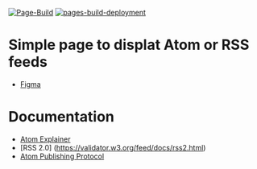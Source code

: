 [![Page-Build](https://github.com/LarsGKodehode/feed-reader/actions/workflows/node.js.yml/badge.svg)](https://github.com/LarsGKodehode/feed-reader/actions/workflows/node.js.yml)
[![pages-build-deployment](https://github.com/LarsGKodehode/feed-reader/actions/workflows/pages/pages-build-deployment/badge.svg)](https://github.com/LarsGKodehode/feed-reader/actions/workflows/pages/pages-build-deployment)

# Simple page to displat Atom or RSS feeds
- [Figma](https://www.figma.com/file/tzEhGISG8eY0i6vhhB3hpu/File-Reader-(Atom%2FRSS)?node-id=2%3A374)


# Documentation
- [Atom Explainer](http://www.atomenabled.org/)
- [RSS 2.0] (https://validator.w3.org/feed/docs/rss2.html)
- [Atom Publishing Protocol](https://www.rfc-editor.org/rfc/rfc5023)
